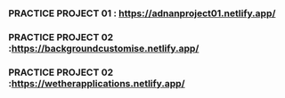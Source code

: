 ### PRACTICE PROJECT 01 : https://adnanproject01.netlify.app/
### PRACTICE PROJECT 02 :https://backgroundcustomise.netlify.app/
### PRACTICE PROJECT 02 :https://wetherapplications.netlify.app/

